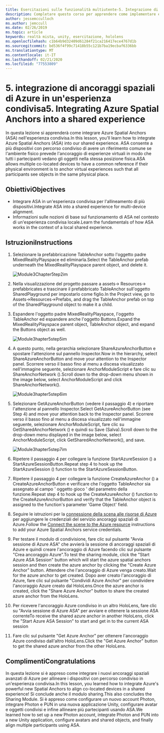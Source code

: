 ```yaml
---
title: Esercitazioni sulle funzionalità multiutente-5. Integrazione di ancoraggi spaziali di Azure in un'esperienza condivisa
description: Completare questo corso per apprendere come implementare esperienze condivise multiutente all'interno di un'applicazione HoloLens 2.
author: jessemcculloch
ms.author: jemccull
ms.date: 02/26/2019
ms.topic: article
keywords: realtà mista, unity, esercitazione, hololens
ms.openlocfilehash: c1b64b9d32409d61284f21ca216417ece4767d1b
ms.sourcegitcommit: bd536f4f99c71418b55c121b7ba19ecbaf6336bb
ms.translationtype: MT
ms.contentlocale: it-IT
ms.lasthandoff: 02/21/2020
ms.locfileid: "77553809"
---
```

# <a name="5-integrating-azure-spatial-anchors-into-a-shared-experience"></a><span data-ttu-id="3634b-105">5. integrazione di ancoraggi spaziali di Azure in un'esperienza condivisa</span><span class="sxs-lookup"><span data-stu-id="3634b-105">5. Integrating Azure Spatial Anchors into a shared experience</span></span>

<span data-ttu-id="3634b-106">In questa lezione si apprenderà come integrare Azure Spatial Anchors (ASA) nell'esperienza condivisa.</span><span class="sxs-lookup"><span data-stu-id="3634b-106">In this lesson, you'll learn how to integrate Azure Spatial Anchors (ASA) into our shared experience.</span></span> <span data-ttu-id="3634b-107">ASA consente a più dispositivi con percorso condiviso di avere un riferimento comune se l'ambiente fisico prevede l'ancoraggio di esperienze virtuali in modo che tutti i partecipanti vedano gli oggetti nella stessa posizione fisica.</span><span class="sxs-lookup"><span data-stu-id="3634b-107">ASA allows multiple co-located devices to have a common reference if their physical environment is to anchor virtual experiences such that all participants see objects in the same physical place.</span></span>

## <a name="objectives"></a><span data-ttu-id="3634b-108">Obiettivi</span><span class="sxs-lookup"><span data-stu-id="3634b-108">Objectives</span></span>

* <span data-ttu-id="3634b-109">Integrare ASA in un'esperienza condivisa per l'allineamento di più dispositivi.</span><span class="sxs-lookup"><span data-stu-id="3634b-109">Integrate ASA into a shared experience for multi-device alignment.</span></span>
* <span data-ttu-id="3634b-110">Informazioni sulle nozioni di base sul funzionamento di ASA nel contesto di un'esperienza condivisa locale.</span><span class="sxs-lookup"><span data-stu-id="3634b-110">Learn the fundamentals of how ASA works in the context of a local shared experience.</span></span>

## <a name="instructions"></a><span data-ttu-id="3634b-111">Istruzioni</span><span class="sxs-lookup"><span data-stu-id="3634b-111">Instructions</span></span>

1. <span data-ttu-id="3634b-112">Selezionare la prefabbricazione TableAnchor sotto l'oggetto padre MixedRealityPlayspace ed eliminarla.</span><span class="sxs-lookup"><span data-stu-id="3634b-112">Select the TableAnchor prefab underneath the MixedRealityPlayspace parent object, and delete it.</span></span>

    ![Module3Chapter5tep2im](images/module3chapter5step2im.PNG)

2. <span data-ttu-id="3634b-114">Nella visualizzazione del progetto passare a assets-> Resources-> prefabbricates e trascinare il prefabbricato TableAnchor sull'oggetto SharedPlayground per impostarlo come figlio.</span><span class="sxs-lookup"><span data-stu-id="3634b-114">In the Project view, go to Assets->Resources->Prefabs, and drag the TableAnchor prefab on top of the SharedPlayground object to make it a child.</span></span>

3. <span data-ttu-id="3634b-115">Espandere l'oggetto padre MixedRealityPlayspace, l'oggetto TableAnchor ed espandere anche l'oggetto Buttons.</span><span class="sxs-lookup"><span data-stu-id="3634b-115">Expand the MixedRealityPlayspace parent object, TableAnchor object, and expand the Buttons object as well.</span></span>

    ![Module3hapter5step5im](images/module3chapter5step5im.PNG)

4. <span data-ttu-id="3634b-117">A questo punto, nella gerarchia selezionare ShareAzureAnchorButton e spostare l'attenzione sul pannello Inspector.</span><span class="sxs-lookup"><span data-stu-id="3634b-117">Now in the hierarchy, select ShareAzureAnchorButton and move your attention to the Inspector panel.</span></span> <span data-ttu-id="3634b-118">Scorrere verso il basso fino al menu a discesa visualizzato nell'immagine seguente, selezionare AnchorModuleScript e fare clic su ShareAnchorNetwork ().</span><span class="sxs-lookup"><span data-stu-id="3634b-118">Scroll down to the drop-down menu shown in the image below, select AnchorModuleScript and click ShareAnchorNetwork().</span></span>

    ![Module3hapter5step6im](images/module3chapter5step6im.PNG)

5. <span data-ttu-id="3634b-120">Selezionare GetAzureAnchorButton (vedere il passaggio 4) e riportare l'attenzione al pannello Inspector.</span><span class="sxs-lookup"><span data-stu-id="3634b-120">Select GetAzureAnchorButton (see Step 4) and move your attention back to the Inspector panel.</span></span> <span data-ttu-id="3634b-121">Scorrere verso il basso fino al menu a discesa visualizzato nell'immagine seguente, selezionare AnchorModuleScript, fare clic su GetSharedAnchorNetwork () e quindi su Save (Salva).</span><span class="sxs-lookup"><span data-stu-id="3634b-121">Scroll down to the drop-down menu displayed in the image below, select AnchorModuleScript, click GetSharedAnchorNetwork(), and save.</span></span>

    ![Module3hapter5step7im](images/module3chapter5step7im.PNG)

6. <span data-ttu-id="3634b-123">Ripetere il passaggio 4 per collegare la funzione StartAzureSession () a StartAzureSessionButton.</span><span class="sxs-lookup"><span data-stu-id="3634b-123">Repeat step 4 to hook up the StartAzureSession () function to the StartAzureSessionButton.</span></span>

7. <span data-ttu-id="3634b-124">Ripetere il passaggio 4 per collegare la funzione CreateAzureAnchor () a CreateAzureAnchorButton e verificare che l'oggetto TableAnchor sia assegnato al campo ' oggetto gioco ' del parametro della funzione.</span><span class="sxs-lookup"><span data-stu-id="3634b-124">Repeat step 4 to hook up the CreateAzureAnchor () function to the CreateAzureAnchorButton and verify that the TableAnchor object is assigned to the function's parameter 'Game Object' field.</span></span>

8. <span data-ttu-id="3634b-125">Seguire le istruzioni per la [connessione della scena alle risorse di Azure](mrlearning-asa-ch1.md#4-connect-the-scene-to-the-azure-resource) per aggiungere le credenziali del servizio ancoraggi spaziali di Azure.</span><span class="sxs-lookup"><span data-stu-id="3634b-125">Follow the [Connect the scene to the Azure resource](mrlearning-asa-ch1.md#4-connect-the-scene-to-the-azure-resource) instructions to add your Azure Spatial Anchors service credentials.</span></span>

9. <span data-ttu-id="3634b-126">Per testare il modulo di condivisione, fare clic sul pulsante "Avvia sessione di Azure ASA" che avvierà la sessione di ancoraggi spaziali di Azure e quindi creare l'ancoraggio di Azure facendo clic sul pulsante "Crea ancoraggio Azure".</span><span class="sxs-lookup"><span data-stu-id="3634b-126">To test the sharing module, click the "Start Azure ASA Session" button which will start the azure spatial anchors session and then create the azure anchor by clicking the "Create Azure Anchor" button.</span></span> <span data-ttu-id="3634b-127">Attendere che l'ancoraggio di Azure venga creato.</span><span class="sxs-lookup"><span data-stu-id="3634b-127">Wait for the azure anchor to get created.</span></span> <span data-ttu-id="3634b-128">Dopo aver creato l'ancoraggio di Azure, fare clic sul pulsante "Condividi Azure Anchor" per condividere l'ancoraggio Azure creato dal HoloLens.</span><span class="sxs-lookup"><span data-stu-id="3634b-128">Once the azure anchor is created, click the "Share Azure Anchor" button to share the created azure anchor from the HoloLens.</span></span>

10. <span data-ttu-id="3634b-129">Per ricevere l'ancoraggio Azure condiviso in un altro HoloLens, fare clic su "Avvia sessione di Azure ASA" per avviare e ottenere la sessione ASA corrente</span><span class="sxs-lookup"><span data-stu-id="3634b-129">To receive the shared azure anchor in another HoloLens, click the "Start Azure ASA Session" to start and get in to the current ASA session</span></span>

11. <span data-ttu-id="3634b-130">Fare clic sul pulsante "Get Azure Anchor" per ottenere l'ancoraggio Azure condiviso dall'altro HoloLens.</span><span class="sxs-lookup"><span data-stu-id="3634b-130">Click the "Get Azure Anchor" button to get the shared azure anchor from the other HoloLens.</span></span>

## <a name="congratulations"></a><span data-ttu-id="3634b-131">Complimenti</span><span class="sxs-lookup"><span data-stu-id="3634b-131">Congratulations</span></span>

<span data-ttu-id="3634b-132">In questa lezione si è appreso come integrare i nuovi ancoraggi spaziali avanzati di Azure per allineare i dispositivi con percorso condiviso in un'esperienza condivisa.</span><span class="sxs-lookup"><span data-stu-id="3634b-132">In this lesson, you learned how to integrate Azure's powerful new Spatial Anchors to align co-located devices in a shared experience!</span></span> <span data-ttu-id="3634b-133">Si conclude anche il modulo sharing.</span><span class="sxs-lookup"><span data-stu-id="3634b-133">This also concludes the Sharing Module.</span></span> <span data-ttu-id="3634b-134">Si è appreso come configurare un nuovo account Photon, integrare Photon e PUN in una nuova applicazione Unity, configurare avatar e oggetti condivisi e infine allineare più partecipanti usando ASA.</span><span class="sxs-lookup"><span data-stu-id="3634b-134">We learned how to set up a new Photon account, integrate Photon and PUN into a new Unity application, configure avatars and shared objects, and finally align multiple participants using ASA.</span></span>
